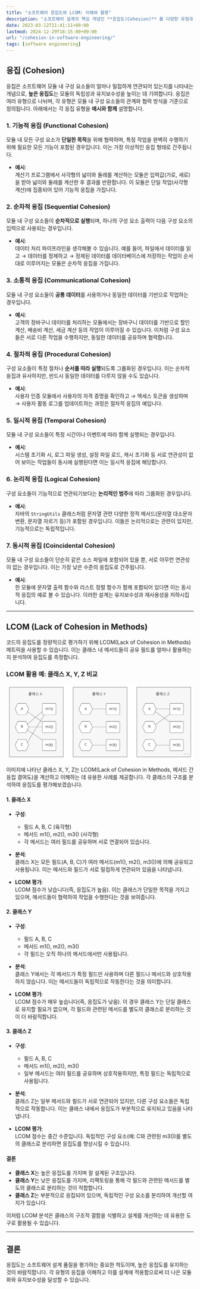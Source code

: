 ```yaml
---
title: "소프트웨어 응집도와 LCOM: 이해와 활용"
description: "소프트웨어 설계의 핵심 개념인 **응집도(Cohesion)** 를 다양한 유형과 예시를 통해 쉽게 이해할 수 있도록 설명합니다. 또한, 클래스의 응집도를 정량적으로 평가하는 LCOM(Lack of Cohesion in Methods) 메트릭을 활용하여 설계 품질을 분석하고 개선하는 방법을 제시합니다."
date: 2023-03-12T11:41:11+09:00
lastmod: 2024-12-29T18:15:00+09:00
url: "/cohesion-in-software-engineering/"
tags: [software engineering]
---
```


## 응집 (Cohesion)

응집은 소프트웨어 모듈 내 구성 요소들이 얼마나 밀접하게 연관되어 있는지를 나타내는 개념으로, **높은 응집도**는 모듈의 독립성과 유지보수성을 높이는 데 기여합니다. 응집은 여러 유형으로 나뉘며, 각 유형은 모듈 내 구성 요소들의 관계와 협력 방식을 기준으로 정의됩니다. 아래에서는 각 응집 유형을 **예시와 함께** 설명합니다.

### **1. 기능적 응집 (Functional Cohesion)**

모듈 내 모든 구성 요소가 **단일한 목적**을 위해 협력하며, 특정 작업을 완벽히 수행하기 위해 필요한 모든 기능이 포함된 경우입니다. 이는 가장 이상적인 응집 형태로 간주됩니다.

- **예시**:  
  계산기 프로그램에서 사각형의 넓이와 둘레를 계산하는 모듈은 입력값(가로, 세로)을 받아 넓이와 둘레를 계산한 후 결과를 반환합니다. 이 모듈은 단일 작업(사각형 계산)에 집중되어 있어 기능적 응집을 가집니다.

### **2. 순차적 응집 (Sequential Cohesion)**

모듈 내 구성 요소들이 **순차적으로 실행**되며, 하나의 구성 요소 출력이 다음 구성 요소의 입력으로 사용되는 경우입니다.

- **예시**:  
  데이터 처리 파이프라인을 생각해볼 수 있습니다. 예를 들어, 파일에서 데이터를 읽고 → 데이터를 정제하고 → 정제된 데이터를 데이터베이스에 저장하는 작업이 순서대로 이루어지는 모듈은 순차적 응집을 가집니다.

### **3. 소통적 응집 (Communicational Cohesion)**

모듈 내 구성 요소들이 **공통 데이터**를 사용하거나 동일한 데이터를 기반으로 작업하는 경우입니다.

- **예시**:  
  고객의 장바구니 데이터를 처리하는 모듈에서는 장바구니 데이터를 기반으로 할인 계산, 배송비 계산, 세금 계산 등의 작업이 이루어질 수 있습니다. 이처럼 구성 요소들은 서로 다른 작업을 수행하지만, 동일한 데이터를 공유하며 협력합니다.

### **4. 절차적 응집 (Procedural Cohesion)**

구성 요소들이 특정 절차나 **순서를 따라 실행**되도록 그룹화된 경우입니다. 이는 순차적 응집과 유사하지만, 반드시 동일한 데이터를 다루지 않을 수도 있습니다.

- **예시**:  
  사용자 인증 모듈에서 사용자의 자격 증명을 확인하고 → 액세스 토큰을 생성하며 → 사용자 활동 로그를 업데이트하는 과정은 절차적 응집의 예입니다.

### **5. 일시적 응집 (Temporal Cohesion)**

모듈 내 구성 요소들이 특정 시간이나 이벤트에 따라 함께 실행되는 경우입니다.

- **예시**:  
  시스템 초기화 시, 로그 파일 생성, 설정 파일 로드, 캐시 초기화 등 서로 연관성이 없어 보이는 작업들이 동시에 실행된다면 이는 일시적 응집에 해당합니다.

### **6. 논리적 응집 (Logical Cohesion)**

구성 요소들이 기능적으로 연관되기보다는 **논리적인 범주**에 따라 그룹화된 경우입니다.

- **예시**:  
  자바의 `StringUtils` 클래스처럼 문자열 관련 다양한 정적 메서드(문자열 대소문자 변환, 문자열 자르기 등)가 포함된 경우입니다. 이들은 논리적으로는 관련이 있지만, 기능적으로는 독립적입니다.

### **7. 동시적 응집 (Coincidental Cohesion)**

모듈 내 구성 요소들이 단순히 같은 소스 파일에 포함되어 있을 뿐, 서로 아무런 연관성이 없는 경우입니다. 이는 가장 낮은 수준의 응집도로 간주됩니다.

- **예시**:  
  한 모듈에 문자열 출력 함수와 리스트 정렬 함수가 함께 포함되어 있다면 이는 동시적 응집의 예로 볼 수 있습니다. 이러한 설계는 유지보수성과 재사용성을 저하시킵니다.

---

## LCOM (Lack of Cohesion in Methods)

코드의 응집도를 정량적으로 평가하기 위해 LCOM(Lack of Cohesion in Methods) 메트릭을 사용할 수 있습니다. 이는 클래스 내 메서드들이 공유 필드를 얼마나 활용하는지 분석하여 응집도를 측정합니다.

### LCOM 활용 예: 클래스 X, Y, Z 비교

![LCOM 메트릭](/images/LCOM.jpg)

이미지에 나타난 클래스 X, Y, Z는 LCOM(Lack of Cohesion in Methods, 메서드 간 응집 결여도)을 계산하고 이해하는 데 유용한 사례를 제공합니다. 각 클래스의 구조를 분석하여 응집도를 평가해보겠습니다.

#### **1. 클래스 X**
- **구성**:
    - 필드 A, B, C (육각형)
    - 메서드 m1(), m2(), m3() (사각형)
    - 각 메서드는 여러 필드를 공유하며 서로 연결되어 있습니다.

- **분석**:  
  클래스 X는 모든 필드(A, B, C)가 여러 메서드(m1(), m2(), m3())에 의해 공유되고 사용됩니다. 이는 메서드와 필드가 서로 밀접하게 연관되어 있음을 나타냅니다.

- **LCOM 평가**:  
  LCOM 점수가 낮습니다(즉, 응집도가 높음). 이는 클래스가 단일한 목적을 가지고 있으며, 메서드들이 협력하여 작업을 수행한다는 것을 보여줍니다.

#### **2. 클래스 Y**
- **구성**:
    - 필드 A, B, C
    - 메서드 m1(), m2(), m3()
    - 각 필드는 오직 하나의 메서드에서만 사용됩니다.

- **분석**:  
  클래스 Y에서는 각 메서드가 특정 필드만 사용하며 다른 필드나 메서드와 상호작용하지 않습니다. 이는 메서드들이 독립적으로 작동한다는 것을 의미합니다.

- **LCOM 평가**:  
  LCOM 점수가 매우 높습니다(즉, 응집도가 낮음). 이 경우 클래스 Y는 단일 클래스로 유지할 필요가 없으며, 각 필드와 관련된 메서드를 별도의 클래스로 분리하는 것이 더 바람직합니다.

#### **3. 클래스 Z**
- **구성**:
    - 필드 A, B, C
    - 메서드 m1(), m2(), m3()
    - 일부 메서드는 여러 필드를 공유하며 상호작용하지만, 특정 필드는 독립적으로 사용됩니다.

- **분석**:  
  클래스 Z는 일부 메서드와 필드가 서로 연관되어 있지만, 다른 구성 요소들은 독립적으로 작동합니다. 이는 클래스 내에서 응집도가 부분적으로 유지되고 있음을 나타냅니다.

- **LCOM 평가**:  
  LCOM 점수는 중간 수준입니다. 독립적인 구성 요소(예: C와 관련된 m3())를 별도의 클래스로 분리하면 응집도를 향상시킬 수 있습니다.

#### **결론**
- **클래스 X**는 높은 응집도를 가지며 잘 설계된 구조입니다.
- **클래스 Y**는 낮은 응집도를 가지며, 리팩토링을 통해 각 필드와 관련된 메서드를 별도의 클래스로 분리하는 것이 적합합니다.
- **클래스 Z**는 부분적으로 응집되어 있으며, 독립적인 구성 요소를 분리하여 개선할 여지가 있습니다.

이처럼 LCOM 분석은 클래스의 구조적 결함을 식별하고 설계를 개선하는 데 유용한 도구로 활용될 수 있습니다.

---

## 결론

응집도는 소프트웨어 설계 품질을 평가하는 중요한 척도이며, 높은 응집도를 유지하는 것이 바람직합니다. 각 유형의 응집을 이해하고 이를 설계에 적용함으로써 더 나은 모듈화와 유지보수성을 달성할 수 있습니다.
